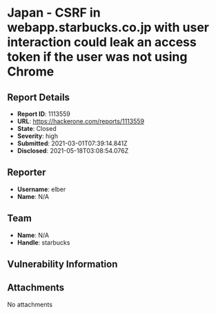 # Japan - CSRF in webapp.starbucks.co.jp with user interaction could leak an access token if the user was not using Chrome

## Report Details
- **Report ID**: 1113559
- **URL**: https://hackerone.com/reports/1113559
- **State**: Closed
- **Severity**: high
- **Submitted**: 2021-03-01T07:39:14.841Z
- **Disclosed**: 2021-05-18T03:08:54.076Z

## Reporter
- **Username**: elber
- **Name**: N/A

## Team
- **Name**: N/A
- **Handle**: starbucks

## Vulnerability Information


## Attachments
No attachments
